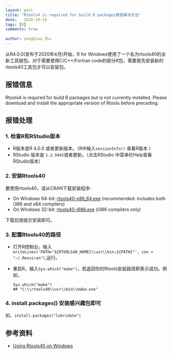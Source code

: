 ```yaml
---
layout: post
title: "Rtools4 is required for build R packages报错解决方法"
date:   2020-10-19
tags: [R]
comments: true
 
author: Songbiao Zhu
---
```


从R4.0.0(发布于2020年4月)开始，R for Windows使用了一个名为rtools40的全新工具链包。对于需要使用C/C++/Fortran code的部分R包，需要首先安装新的rtools40工具包才可以安装包。

<!-- more -->

## 报错信息

Rtools4 is required for build R packages but is not currently installed. Please download and install the appropriate version of Rtools before preceding:

## 报错处理

### 1. 检查R和RStudio版本

* R版本是R 4.0.0 或者更新版本。（R中输入`sessionInfo()` 查看R版本 ）
* RStudio 版本是 `1.2.5042`或者更新。（点击RStudio 中菜单栏Help查看RStudio版本）

### 2. 安装Rtools40

要使用rtools40，请从CRAN下载安装程序:

- On Windows 64-bit: [rtools40-x86_64.exe](https://cran.r-project.org/bin/windows/Rtools/rtools40-x86_64.exe) (recommended: includes both i386 and x64 compilers)
- On Windows 32-bit: [rtools40-i686.exe](https://cran.r-project.org/bin/windows/Rtools/rtools40-i686.exe) (i386 compilers only) 

下载后按提示安装即可。

### 3. 配置Rtools40的路径

* 打开R控制台，输入`writeLines('PATH="${RTOOLS40_HOME}\\usr\\bin;${PATH}"', con = "~/.Renviron")`,运行。

* 重启R，输入`Sys.which("make")`，若返回你的Rtools安装路径即表示成功。例如，

    ```
    Sys.which("make")
    ## "C:\\rtools40\\usr\\bin\\make.exe"
    ```

### 4. install.packages() 安装感兴趣包即可

如，`install.packages("lubridate")`

## 参考资料

*  [Using Rtools40 on Windows](https://cran.r-project.org/bin/windows/Rtools/)